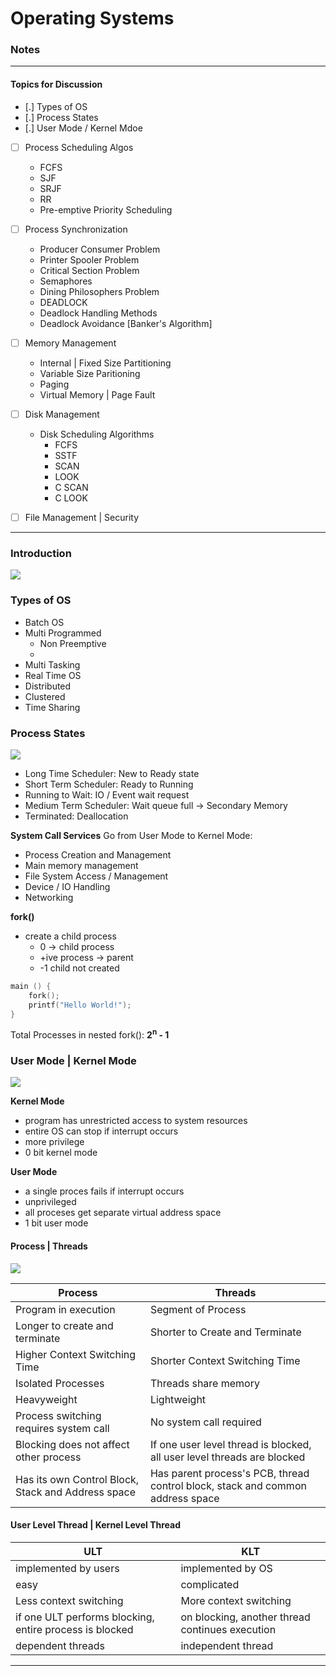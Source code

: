 # Operating Systems
### Notes
___

#### Topics for Discussion
- [.] Types of OS
- [.] Process States
- [.] User Mode / Kernel Mdoe
- [ ] Process Scheduling Algos
	- FCFS
	- SJF
	- SRJF
	- RR
	- Pre-emptive Priority Scheduling
- [ ] Process Synchronization
	- Producer Consumer Problem
	- Printer Spooler Problem
	- Critical Section Problem
	- Semaphores
	- Dining Philosophers Problem
	- DEADLOCK
	- Deadlock Handling Methods
	- Deadlock Avoidance [Banker's Algorithm]
- [ ] Memory Management
	- Internal | Fixed Size Partitioning
	- Variable Size Paritioning
	- Paging
	- Virtual Memory | Page Fault
- [ ] Disk Management
	- Disk Scheduling Algorithms
		- FCFS
		- SSTF
		- SCAN
		- LOOK
		- C SCAN
		- C LOOK
-  [ ] File Management | Security 


___
### Introduction
![](https://www.tutorialspoint.com/operating_system/images/conceptual_view.jpg)

### Types of OS
- Batch OS
- Multi Programmed
	- Non Preemptive
	- 
- Multi Tasking
- Real Time OS
- Distributed
- Clustered
- Time Sharing

### Process States
![](https://www.tutorialspoint.com/assets/questions/media/60253/process%20states.jpg)
- Long Time Scheduler: New to Ready state
- Short Term Scheduler: Ready to Running
- Running to Wait: IO / Event wait request
- Medium Term Scheduler: Wait queue full -> Secondary Memory
- Terminated: Deallocation

__System Call Services__
Go from User Mode to Kernel Mode:
- Process Creation and Management
- Main memory management
- File System Access / Management
- Device / IO Handling
- Networking

__fork()__
- create a child process
	- 0 -> child process
	- +ive process -> parent
	- -1 child not created

```c
main () {
	fork();
	printf("Hello World!");
}
```

Total Processes in nested fork(): __2<sup>n</sup> - 1__

### User Mode | Kernel Mode
![](https://www.tutorialspoint.com/assets/questions/media/11194/User%20Mode%20vs%20Kernel%20Mode.PNG)

__Kernel Mode__
- program has unrestricted access to system resources
- entire OS can stop if interrupt occurs
- more privilege
- 0 bit kernel mode

__User Mode__
- a single proces fails if interrupt occurs
- unprivileged
- all proceses get separate virtual address space
- 1 bit user mode

#### Process | Threads
![](https://static.javatpoint.com/difference/images/process-vs-thread3.png)

| Process | Threads |
| --- | --- |
| Program in execution | Segment of Process |
| Longer to create and terminate | Shorter to Create and Terminate|
| Higher Context Switching Time | Shorter Context Switching Time |
| Isolated Processes | Threads share memory |
| Heavyweight | Lightweight |
| Process switching requires system call | No system call required |
| Blocking does not affect other process | If one user level thread is blocked, all user level threads are blocked |
| Has its own Control Block, Stack and Address space | Has parent process's PCB, thread control block, stack and common address space |

#### User Level Thread | Kernel Level Thread
| ULT | KLT |
| --- | --- |
| implemented by users | implemented by OS |
| easy | complicated |
| Less context switching | More context switching |
| if one ULT performs blocking, entire process is blocked | on blocking, another thread continues execution |
| dependent threads | independent thread |

___
